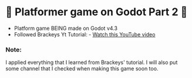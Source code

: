 # 🌱 Platformer game on Godot Part 2 🌱

* Platform game BEING made on Godot v4.3
* Followed Brackeys Yt Tutorial: - [Watch this YouTube video](https://www.youtube.com/watch?v=LOhfqjmasi0&t=820s)

### Note:
I applied everything that I learned from Brackeys' tutorial. I will also put some channel that I checked when making this game soon too.
